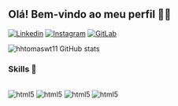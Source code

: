 ## Olá! Bem-vindo ao meu perfil 👋🏼 


[![Linkedin](https://img.shields.io/badge/LinkedIn-0077B5?style=for-the-badge&logo=linkedin&logoColor=white)](https://www.linkedin.com/in/tom%C3%A1s-melo-b397182a1/t)
[![Instagram](https://img.shields.io/badge/Instagram-E4405F?style=for-the-badge&logo=instagram&logoColor=white)](https://www.instagram.com/ttoomasmeloo11/)
[![GitLab](https://img.shields.io/badge/GitLab-330F63?style=for-the-badge&logo=gitlab&logoColor=white)](https://gitlab.com/hhtomaswt11)


![hhtomaswt11 GitHub stats](https://github-readme-stats.vercel.app/api?username=hhtomaswt11&show_icons=true&theme=transparent)


### Skills 🤖

<div style="display: inline_block"><br/>

<img align = "c" alt ="html5" src="https://img.shields.io/badge/C-00599C?style=for-the-badge&logo=c&logoColor=white"/>
<img align = "java" alt ="html5" src="https://img.shields.io/badge/Java-ED8B00?style=for-the-badge&logo=openjdk&logoColor=white"/>
<img align = "mysql" alt ="html5" src="https://img.shields.io/badge/MySQL-00000F?style=for-the-badge&logo=mysql&logoColor=white"/>
<img align = "python" alt ="html5" src="https://img.shields.io/badge/Python-14354C?style=for-the-badge&logo=python&logoColor=white"/>



</div><br/>
